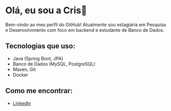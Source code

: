 # Olá, eu sou a Cris👋

Bem-vindo ao meu perfil do GitHub! Atualmente sou estagiária em Pesquisa e Desenvolvimento com foco em backend e estudante de Banco de Dados. 

## Tecnologias que uso:
- Java (Spring Boot, JPA)
- Banco de Dados (MySQL, PostgreSQL)
- Maven, Git
- Docker

## Como me encontrar:
- [LinkedIn](https://www.linkedin.com/in/cristiane-alvares/)


